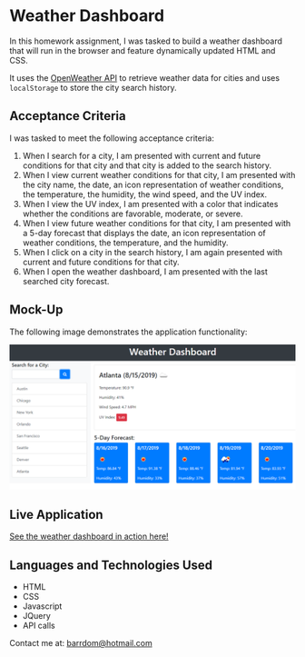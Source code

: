 # Weather Dashboard

In this homework assignment, I was tasked to build a weather dashboard that will run in the browser and feature dynamically updated HTML and CSS.

It uses the [OpenWeather API](https://openweathermap.org/api) to retrieve weather data for cities and uses `localStorage` to store the city search history.


## Acceptance Criteria

I was tasked to meet the following acceptance criteria:

1. When I search for a city, I am presented with current and future conditions for that city and that city is added to the search history.
1. When I view current weather conditions for that city, I am presented with the city name, the date, an icon representation of weather conditions, the temperature, the humidity, the wind speed, and the UV index.
1. When I view the UV index, I am presented with a color that indicates whether the conditions are favorable, moderate, or severe.
1. When I view future weather conditions for that city, I am presented with a 5-day forecast that displays the date, an icon representation of weather conditions, the temperature, and the humidity.
1. When I click on a city in the search history, I am again presented with current and future conditions for that city.
1. When I open the weather dashboard, I am presented with the last searched city forecast.

## Mock-Up

The following image demonstrates the application functionality:

![weather dashboard demo](./Assets/06-server-side-apis-homework-demo.png)

## Live Application

[See the weather dashboard in action here!](https://brienbarr.github.io/Weather-Dashboard/)

## Languages and Technologies Used

- HTML
- CSS
- Javascript
- JQuery
- API calls

Contact me at: <barrdom@hotmail.com>

